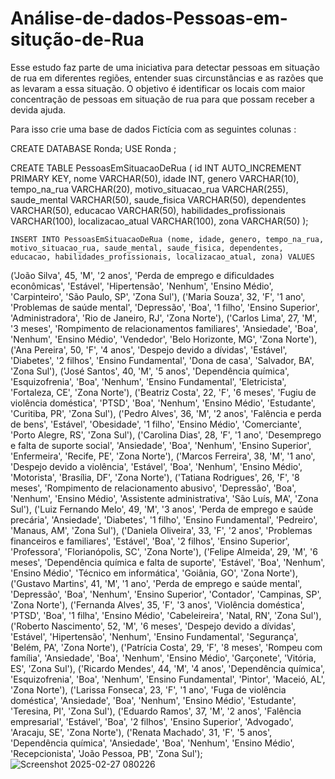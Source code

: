 # Análise-de-dados-Pessoas-em-situção-de-Rua
Esse estudo faz parte de uma iniciativa para detectar pessoas em situação de rua em diferentes regiões, entender suas circunstâncias e as razões que as levaram a essa situação. O objetivo é identificar os locais com maior concentração de pessoas em situação de rua para que possam receber a devida ajuda.

Para isso crie uma base de dados Fictícia com as seguintes colunas :

CREATE DATABASE Ronda;
USE Ronda ;

CREATE TABLE PessoasEmSituacaoDeRua (
    id INT AUTO_INCREMENT PRIMARY KEY,
    nome VARCHAR(50),
    idade INT,
    genero VARCHAR(10),
    tempo_na_rua VARCHAR(20),
    motivo_situacao_rua VARCHAR(255),
    saude_mental VARCHAR(50),
    saude_fisica VARCHAR(50),
    dependentes VARCHAR(50),
    educacao VARCHAR(50),
    habilidades_profissionais VARCHAR(100),
    localizacao_atual VARCHAR(100),
    zona VARCHAR(50) 
    );
    
    INSERT INTO PessoasEmSituacaoDeRua (nome, idade, genero, tempo_na_rua, motivo_situacao_rua, saude_mental, saude_fisica, dependentes, educacao, habilidades_profissionais, localizacao_atual, zona) VALUES
('João Silva', 45, 'M', '2 anos', 'Perda de emprego e dificuldades econômicas', 'Estável', 'Hipertensão', 'Nenhum', 'Ensino Médio', 'Carpinteiro', 'São Paulo, SP', 'Zona Sul'),
('Maria Souza', 32, 'F', '1 ano', 'Problemas de saúde mental', 'Depressão', 'Boa', '1 filho', 'Ensino Superior', 'Administradora', 'Rio de Janeiro, RJ', 'Zona Norte'),
('Carlos Lima', 27, 'M', '3 meses', 'Rompimento de relacionamentos familiares', 'Ansiedade', 'Boa', 'Nenhum', 'Ensino Médio', 'Vendedor', 'Belo Horizonte, MG', 'Zona Norte'),
('Ana Pereira', 50, 'F', '4 anos', 'Despejo devido a dívidas', 'Estável', 'Diabetes', '2 filhos', 'Ensino Fundamental', 'Dona de casa', 'Salvador, BA', 'Zona Sul'),
('José Santos', 40, 'M', '5 anos', 'Dependência química', 'Esquizofrenia', 'Boa', 'Nenhum', 'Ensino Fundamental', 'Eletricista', 'Fortaleza, CE', 'Zona Norte'),
('Beatriz Costa', 22, 'F', '6 meses', 'Fugiu de violência doméstica', 'PTSD', 'Boa', 'Nenhum', 'Ensino Médio', 'Estudante', 'Curitiba, PR', 'Zona Sul'),
('Pedro Alves', 36, 'M', '2 anos', 'Falência e perda de bens', 'Estável', 'Obesidade', '1 filho', 'Ensino Médio', 'Comerciante', 'Porto Alegre, RS', 'Zona Sul'),
('Carolina Dias', 28, 'F', '1 ano', 'Desemprego e falta de suporte social', 'Ansiedade', 'Boa', 'Nenhum', 'Ensino Superior', 'Enfermeira', 'Recife, PE', 'Zona Norte'),
('Marcos Ferreira', 38, 'M', '1 ano', 'Despejo devido a violência', 'Estável', 'Boa', 'Nenhum', 'Ensino Médio', 'Motorista', 'Brasília, DF', 'Zona Norte'),
('Tatiana Rodrigues', 26, 'F', '8 meses', 'Rompimento de relacionamento abusivo', 'Depressão', 'Boa', 'Nenhum', 'Ensino Médio', 'Assistente administrativa', 'São Luís, MA', 'Zona Sul'),
('Luiz Fernando Melo', 49, 'M', '3 anos', 'Perda de emprego e saúde precária', 'Ansiedade', 'Diabetes', '1 filho', 'Ensino Fundamental', 'Pedreiro', 'Manaus, AM', 'Zona Sul'),
('Daniela Oliveira', 33, 'F', '2 anos', 'Problemas financeiros e familiares', 'Estável', 'Boa', '2 filhos', 'Ensino Superior', 'Professora', 'Florianópolis, SC', 'Zona Norte'),
('Felipe Almeida', 29, 'M', '6 meses', 'Dependência química e falta de suporte', 'Estável', 'Boa', 'Nenhum', 'Ensino Médio', 'Técnico em informática', 'Goiânia, GO', 'Zona Norte'),
('Gustavo Martins', 41, 'M', '1 ano', 'Perda de emprego e saúde mental', 'Depressão', 'Boa', 'Nenhum', 'Ensino Superior', 'Contador', 'Campinas, SP', 'Zona Norte'),
('Fernanda Alves', 35, 'F', '3 anos', 'Violência doméstica', 'PTSD', 'Boa', '1 filha', 'Ensino Médio', 'Cabeleireira', 'Natal, RN', 'Zona Sul'),
('Roberto Nascimento', 52, 'M', '6 meses', 'Despejo devido a dívidas', 'Estável', 'Hipertensão', 'Nenhum', 'Ensino Fundamental', 'Segurança', 'Belém, PA', 'Zona Norte'),
('Patrícia Costa', 29, 'F', '8 meses', 'Rompeu com família', 'Ansiedade', 'Boa', 'Nenhum', 'Ensino Médio', 'Garçonete', 'Vitória, ES', 'Zona Sul'),
('Ricardo Mendes', 44, 'M', '4 anos', 'Dependência química', 'Esquizofrenia', 'Boa', 'Nenhum', 'Ensino Fundamental', 'Pintor', 'Maceió, AL', 'Zona Norte'),
('Larissa Fonseca', 23, 'F', '1 ano', 'Fuga de violência doméstica', 'Ansiedade', 'Boa', 'Nenhum', 'Ensino Médio', 'Estudante', 'Teresina, PI', 'Zona Sul'),
('Eduardo Ramos', 37, 'M', '2 anos', 'Falência empresarial', 'Estável', 'Boa', '2 filhos', 'Ensino Superior', 'Advogado', 'Aracaju, SE', 'Zona Norte'),
('Renata Machado', 31, 'F', '5 anos', 'Dependência química', 'Ansiedade', 'Boa', 'Nenhum', 'Ensino Médio', 'Recepcionista', 'João Pessoa, PB', 'Zona Sul');
![Screenshot 2025-02-27 080226](https://github.com/user-attachments/assets/bad2ac99-d0ed-408b-980a-dfa7942a527c)
